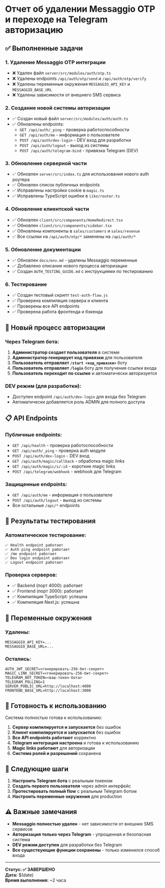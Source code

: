 # Отчет об удалении Messaggio OTP и переходе на Telegram авторизацию

## ✅ Выполненные задачи

### 1. Удаление Messaggio OTP интеграции
- ❌ Удален файл `server/src/modules/auth/otp.ts`
- ❌ Удалены endpoints `/api/auth/otp/send` и `/api/auth/otp/verify`
- ❌ Удалены переменные окружения `MESSAGGIO_API_KEY` и `MESSAGGIO_BASE_URL`
- ❌ Удалены зависимости от внешнего SMS сервиса

### 2. Создание новой системы авторизации
- ✅ Создан новый файл `server/src/modules/auth/auth.ts`
- ✅ Обновлены endpoints:
  - `GET /api/auth/_ping` - проверка работоспособности
  - `GET /api/auth/me` - информация о пользователе
  - `POST /api/auth/dev-login` - DEV вход для разработки
  - `POST /api/auth/logout` - выход из системы
  - `POST /api/auth/telegram-bind` - привязка Telegram (DEV)

### 3. Обновление серверной части
- ✅ Обновлен `server/src/index.ts` для использования нового auth роутера
- ✅ Обновлен список публичных endpoints
- ✅ Исправлены настройки cookie в `magic.ts`
- ✅ Исправлены TypeScript ошибки в `iiko/router.ts`

### 4. Обновление клиентской части
- ✅ Обновлен `client/src/components/HomeRedirect.tsx`
- ✅ Обновлен `client/src/components/sidebar.tsx`
- ✅ Обновлены компоненты в `sales/customers` и `sales/revenue`
- ✅ Все ссылки на `/api/auth/otp/*` заменены на `/api/auth/*`

### 5. Обновление документации
- ✅ Обновлен `docs/env.md` - удалены Messaggio переменные
- ✅ Добавлено описание нового процесса авторизации
- ✅ Создан `AUTH_TESTING_GUIDE.md` с инструкциями по тестированию

### 6. Тестирование
- ✅ Создан тестовый скрипт `test-auth-flow.js`
- ✅ Проверена компиляция сервера и клиента
- ✅ Проверены все API endpoints
- ✅ Проверена работа фронтенда и бэкенда

## 🔄 Новый процесс авторизации

### Через Telegram бота:
1. **Администратор создает пользователя** в системе
2. **Администратор генерирует код привязки** для пользователя
3. **Пользователь отправляет `/start <код_привязки>`** боту
4. **Пользователь отправляет `/login`** боту для получения ссылки входа
5. **Пользователь переходит по ссылке** и автоматически авторизуется

### DEV режим (для разработки):
- Доступен endpoint `/api/auth/dev-login` для входа без Telegram
- Автоматически добавляется роль ADMIN для полного доступа

## 📋 API Endpoints

### Публичные endpoints:
- `GET /api/health` - проверка работоспособности
- `GET /api/auth/_ping` - проверка auth модуля
- `POST /api/auth/dev-login` - DEV вход
- `GET /api/auth/magic/callback` - обработка magic links
- `GET /api/auth/magic/s/:id` - короткие magic links
- `POST /api/telegram/webhook` - webhook для Telegram

### Защищенные endpoints:
- `GET /api/auth/me` - информация о пользователе
- `POST /api/auth/logout` - выход из системы
- Все остальные `/api/*` endpoints

## 🧪 Результаты тестирования

### Автоматическое тестирование:
```
✅ Health endpoint работает
✅ Auth ping endpoint работает  
✅ /me endpoint работает
✅ Dev login endpoint работает
✅ Logout endpoint работает
```

### Проверка серверов:
- ✅ Backend (порт 4000): работает
- ✅ Frontend (порт 3000): работает
- ✅ Компиляция TypeScript: успешна
- ✅ Компиляция Next.js: успешна

## 🔧 Переменные окружения

### Удалены:
```env
MESSAGGIO_API_KEY=...
MESSAGGIO_BASE_URL=...
```

### Остались:
```env
AUTH_JWT_SECRET=<генерировать-256-бит-секрет>
MAGIC_LINK_SECRET=<генерировать-256-бит-секрет>
TELEGRAM_BOT_TOKEN=<ваш-токен-бота>
TELEGRAM_POLLING=1
SERVER_PUBLIC_URL=http://localhost:4000
FRONTEND_BASE_URL=http://localhost:3000
```

## 🚀 Готовность к использованию

Система полностью готова к использованию:

1. **Сервер компилируется и запускается** без ошибок
2. **Клиент компилируется и запускается** без ошибок  
3. **Все API endpoints работают** корректно
4. **Telegram интеграция настроена** и готова к использованию
5. **Magic links работают** для авторизации
6. **Система ролей и разрешений** сохранена

## 📝 Следующие шаги

1. **Настроить Telegram бота** с реальным токеном
2. **Создать первого пользователя** через admin интерфейс
3. **Протестировать полный flow** с реальным Telegram ботом
4. **Настроить переменные окружения** для production

## ⚠️ Важные замечания

- **Messaggio полностью удален** - нет зависимости от внешних SMS сервисов
- **Авторизация только через Telegram** - упрощенная и безопасная система
- **DEV режим доступен** для разработки без Telegram
- **Все существующие функции сохранены** - только изменился способ входа

---

**Статус: ✅ ЗАВЕРШЕНО**  
**Дата:** $(date)  
**Время выполнения:** ~2 часа
